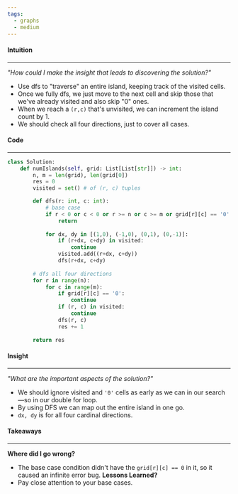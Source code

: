 ```yaml
---
tags:
  - graphs
  - medium
---
```

#### Intuition
---
_"How could I make the insight that leads to discovering the solution?"_
- Use dfs to "traverse" an entire island, keeping track of the visited cells.
- Once we fully dfs, we just move to the next cell and skip those that we've already visited and also skip "0" ones.
- When we reach a `(r,c)` that's unvisited, we can increment the island count by 1.
- We should check all four directions, just to cover all cases.

#### Code
---

```python
class Solution:
    def numIslands(self, grid: List[List[str]]) -> int:
        n, m = len(grid), len(grid[0])
        res = 0
        visited = set() # of (r, c) tuples

        def dfs(r: int, c: int):
            # base case
            if r < 0 or c < 0 or r >= n or c >= m or grid[r][c] == '0':
                return
            
            for dx, dy in [(1,0), (-1,0), (0,1), (0,-1)]:
                if (r+dx, c+dy) in visited:
                    continue
                visited.add((r+dx, c+dy))
                dfs(r+dx, c+dy)
                
		# dfs all four directions
        for r in range(n):
            for c in range(m):
                if grid[r][c] == '0':
                    continue
                if (r, c) in visited:
                    continue
                dfs(r, c)
                res += 1
        
        return res
```

#### Insight  
---
_"What are the important aspects of the solution?"_
- We should ignore visited and `'0'` cells as early as we can in our search—so in our double for loop.
- By using DFS we can map out the entire island in one go.
- `dx, dy` is for all four cardinal directions.

#### Takeaways
---
**Where did I go wrong?**
- The base case condition didn't have the `grid[r][c] == 0` in it, so it caused an infinite error bug.
**Lessons Learned?**
- Pay close attention to your base cases.